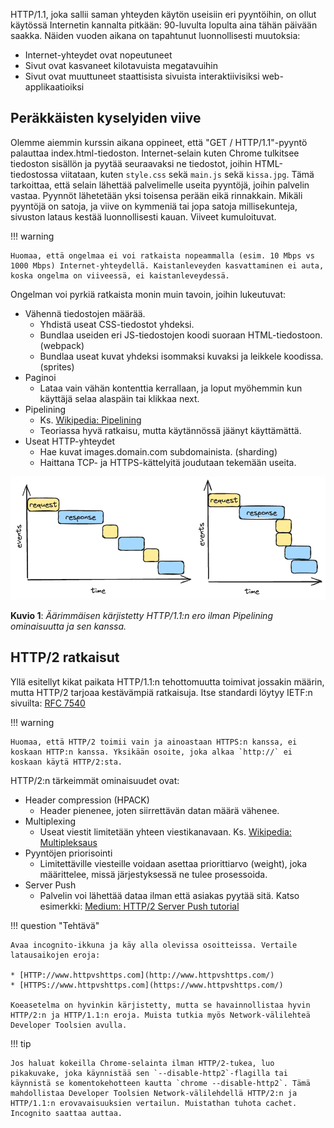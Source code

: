 HTTP/1.1, joka sallii saman yhteyden käytön useisiin eri pyyntöihin, on ollut käytössä Internetin kannalta pitkään: 90-luvulta lopulta aina tähän päivään saakka. Näiden vuoden aikana on tapahtunut luonnollisesti muutoksia:

* Internet-yhteydet ovat nopeutuneet
* Sivut ovat kasvaneet kilotavuista megatavuihin
* Sivut ovat muuttuneet staattisista sivuista interaktiivisiksi web-applikaatioiksi


## Peräkkäisten kyselyiden viive

Olemme aiemmin kurssin aikana oppineet, että "GET / HTTP/1.1"-pyyntö palauttaa index.html-tiedoston. Internet-selain kuten Chrome tulkitsee tiedoston sisällön ja pyytää seuraavaksi ne tiedostot, joihin HTML-tiedostossa viitataan, kuten `style.css` sekä `main.js` sekä `kissa.jpg`. Tämä tarkoittaa, että selain lähettää palvelimelle useita pyyntöjä, joihin palvelin vastaa. Pyynnöt lähetetään yksi toisensa perään eikä rinnakkain. Mikäli pyyntöjä on satoja, ja viive on kymmeniä tai jopa satoja millisekunteja, sivuston lataus kestää luonnollisesti kauan. Viiveet kumuloituvat.

!!! warning

    Huomaa, että ongelmaa ei voi ratkaista nopeammalla (esim. 10 Mbps vs 1000 Mbps) Internet-yhteydellä. Kaistanleveyden kasvattaminen ei auta, koska ongelma on viiveessä, ei kaistanleveydessä.

Ongelman voi pyrkiä ratkaista monin muin tavoin, joihin lukeutuvat:

* Vähennä tiedostojen määrää.
    * Yhdistä useat CSS-tiedostot yhdeksi.
    * Bundlaa useiden eri JS-tiedostojen koodi suoraan HTML-tiedostoon. (webpack)
    * Bundlaa useat kuvat yhdeksi isommaksi kuvaksi ja leikkele koodissa. (sprites)
* Paginoi
    * Lataa vain vähän kontenttia kerrallaan, ja loput myöhemmin kun käyttäjä selaa alaspäin tai klikkaa next.
* Pipelining 
    * Ks. [Wikipedia: Pipelining](https://en.wikipedia.org/wiki/HTTP_pipelining)
    * Teoriassa hyvä ratkaisu, mutta käytännössä jäänyt käyttämättä.
* Useat HTTP-yhteydet
    * Hae kuvat images.domain.com subdomainista. (sharding)
    * Haittana TCP- ja HTTPS-kättelyitä joudutaan tekemään useita.

![HTTP Pipelining hyödyt](../../images/http1_pipelining.png)

**Kuvio 1**: *Äärimmäisen kärjistetty HTTP/1.1:n ero ilman Pipelining ominaisuutta ja sen kanssa.*

## HTTP/2 ratkaisut

Yllä esitellyt kikat paikata HTTP/1.1:n tehottomuutta toimivat jossakin määrin, mutta HTTP/2 tarjoaa kestävämpiä ratkaisuja. Itse standardi löytyy IETF:n sivuilta: [RFC 7540](https://datatracker.ietf.org/doc/html/rfc7540)

!!! warning

    Huomaa, että HTTP/2 toimii vain ja ainoastaan HTTPS:n kanssa, ei koskaan HTTP:n kanssa. Yksikään osoite, joka alkaa `http://` ei koskaan käytä HTTP/2:sta.

HTTP/2:n tärkeimmät ominaisuudet ovat:

* Header compression (HPACK)
    * Header pienenee, joten siirrettävän datan määrä vähenee.
* Multiplexing
    * Useat viestit limitetään yhteen viestikanavaan. Ks. [Wikipedia: Multipleksaus](https://fi.wikipedia.org/wiki/Multipleksaus)
* Pyyntöjen priorisointi
    * Limitettäville viesteille voidaan asettaa priorittiarvo (weight), joka määrittelee, missä järjestyksessä ne tulee prosessoida.
* Server Push
    * Palvelin voi lähettää dataa ilman että asiakas pyytää sitä. Katso esimerkki: [Medium: HTTP/2 Server Push tutorial](https://medium.com/@mena.meseha/http-2-server-push-tutorial-d8714154ef9a)

!!! question "Tehtävä"

    Avaa incognito-ikkuna ja käy alla olevissa osoitteissa. Vertaile latausaikojen eroja:

    * [HTTP://www.httpvshttps.com](http://www.httpvshttps.com/)
    * [HTTPS://www.httpvshttps.com](https://www.httpvshttps.com/)

    Koeasetelma on hyvinkin kärjistetty, mutta se havainnollistaa hyvin HTTP/2:n ja HTTP/1.1:n eroja. Muista tutkia myös Network-välilehteä Developer Toolsien avulla.

!!! tip

    Jos haluat kokeilla Chrome-selainta ilman HTTP/2-tukea, luo pikakuvake, joka käynnistää sen `--disable-http2`-flagilla tai käynnistä se komentokehotteen kautta `chrome --disable-http2`. Tämä mahdollistaa Developer Toolsien Network-välilehdellä HTTP/2:n ja HTTP/1.1:n erovavaisuuksien vertailun. Muistathan tuhota cachet. Incognito saattaa auttaa.
